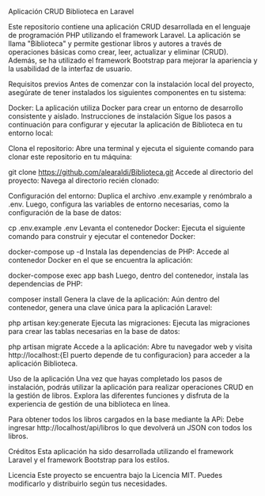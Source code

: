 Aplicación CRUD Biblioteca en Laravel

Este repositorio contiene una aplicación CRUD desarrollada en el lenguaje de programación PHP utilizando el framework Laravel. La aplicación se llama "Biblioteca" y permite gestionar libros y autores a través de operaciones básicas como crear, leer, actualizar y eliminar (CRUD). Además, se ha utilizado el framework Bootstrap para mejorar la apariencia y la usabilidad de la interfaz de usuario.

Requisitos previos
Antes de comenzar con la instalación local del proyecto, asegúrate de tener instalados los siguientes componentes en tu sistema:

Docker: La aplicación utiliza Docker para crear un entorno de desarrollo consistente y aislado.
Instrucciones de instalación
Sigue los pasos a continuación para configurar y ejecutar la aplicación de Biblioteca en tu entorno local:

Clona el repositorio: Abre una terminal y ejecuta el siguiente comando para clonar este repositorio en tu máquina:


git clone https://github.com/alearaldi/Biblioteca.git
Accede al directorio del proyecto: Navega al directorio recién clonado:

Configuración del entorno: Duplica el archivo .env.example y renómbralo a .env. Luego, configura las variables de entorno necesarias, como la configuración de la base de datos:

cp .env.example .env
Levanta el contenedor Docker: Ejecuta el siguiente comando para construir y ejecutar el contenedor Docker:


docker-compose up -d
Instala las dependencias de PHP: Accede al contenedor Docker en el que se encuentra la aplicación:


docker-compose exec app bash
Luego, dentro del contenedor, instala las dependencias de PHP:


composer install
Genera la clave de la aplicación: Aún dentro del contenedor, genera una clave única para la aplicación Laravel:


php artisan key:generate
Ejecuta las migraciones: Ejecuta las migraciones para crear las tablas necesarias en la base de datos:


php artisan migrate
Accede a la aplicación: Abre tu navegador web y visita http://localhost:{El puerto depende de tu configuracion} para acceder a la aplicación Biblioteca.

Uso de la aplicación
Una vez que hayas completado los pasos de instalación, podrás utilizar la aplicación para realizar operaciones CRUD en la gestión de libros. 
Explora las diferentes funciones y disfruta de la experiencia de gestión de una biblioteca en línea.

Para obtener todos los libros cargados en la base mediante la APi:
Debe ingresar http://localhost/api/libros lo que devolverá un JSON con todos los libros.

Créditos
Esta aplicación ha sido desarrollada utilizando el framework Laravel y el framework Bootstrap para los estilos.

Licencia
Este proyecto se encuentra bajo la Licencia MIT. Puedes modificarlo y distribuirlo según tus necesidades.
